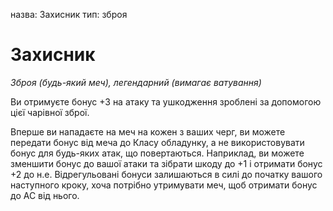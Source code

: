 назва: Захисник тип: зброя

# Захисник
_Зброя (будь-який меч), легендарний (вимагає ватування)_

Ви отримуєте бонус +3 на атаку та ушкодження зроблені за допомогою цієї чарівної зброї.

Вперше ви нападаєте на меч на кожен з ваших черг, ви можете передати бонус від меча до Класу обладунку, а не використовувати бонус для будь-яких атак, що повертаються. Наприклад, ви можете зменшити бонус до вашої атаки та зібрати шкоду до +1 і отримати бонус +2 до н.е. Відрегульовані бонуси залишаються в силі до початку вашого наступного кроку, хоча потрібно утримувати меч, щоб отримати бонус до AC від нього. 